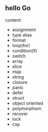 ## hello Go

content:

+ assignment
+ type alias
+ format
+ loop(for)
+ condition(if)
+ switch
+ array
+ slice
+ map
+ string
+ closure
+ panic
+ defer
+ struct
+ object oriented
+ polymorphism
+ recover
+ lock
+ csp
